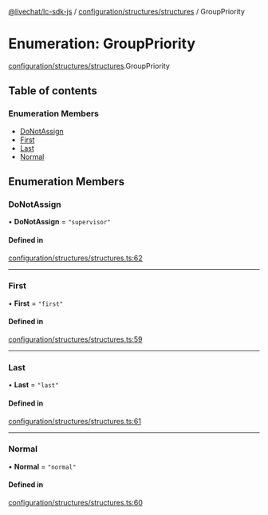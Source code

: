 [@livechat/lc-sdk-js](../README.md) / [configuration/structures/structures](../modules/configuration_structures_structures.md) / GroupPriority

# Enumeration: GroupPriority

[configuration/structures/structures](../modules/configuration_structures_structures.md).GroupPriority

## Table of contents

### Enumeration Members

- [DoNotAssign](configuration_structures_structures.GroupPriority.md#donotassign)
- [First](configuration_structures_structures.GroupPriority.md#first)
- [Last](configuration_structures_structures.GroupPriority.md#last)
- [Normal](configuration_structures_structures.GroupPriority.md#normal)

## Enumeration Members

### DoNotAssign

• **DoNotAssign** = ``"supervisor"``

#### Defined in

[configuration/structures/structures.ts:62](https://github.com/livechat/lc-sdk-js/blob/d267eeb/src/configuration/structures/structures.ts#L62)

___

### First

• **First** = ``"first"``

#### Defined in

[configuration/structures/structures.ts:59](https://github.com/livechat/lc-sdk-js/blob/d267eeb/src/configuration/structures/structures.ts#L59)

___

### Last

• **Last** = ``"last"``

#### Defined in

[configuration/structures/structures.ts:61](https://github.com/livechat/lc-sdk-js/blob/d267eeb/src/configuration/structures/structures.ts#L61)

___

### Normal

• **Normal** = ``"normal"``

#### Defined in

[configuration/structures/structures.ts:60](https://github.com/livechat/lc-sdk-js/blob/d267eeb/src/configuration/structures/structures.ts#L60)
